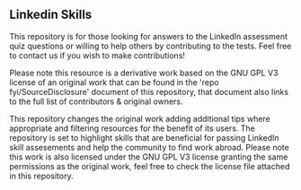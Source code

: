 ## Linkedin Skills

<a id="top-page"></a>


This repository is for those looking for answers to the LinkedIn assessment quiz questions or willing to help others by contributing to the tests. Feel free to contact us if you wish to make contributions!

Please note this resource is a derivative work based on the GNU GPL V3 license of an original work that can be found in the 'repo fyi/SourceDisclosure' document of this repository, that document also links to the full list of contributors & original owners.

This repository changes the original work adding additional tips where appropriate and filtering resources for the benefit of its users. The repository is set to highlight skills that are beneficial for passing LinkedIn skill assesements and help the community to find work abroad. Please note this work is also licensed under the GNU GPL V3 license granting the same permissions as the original work, feel free to check the license file attached in this repository.
